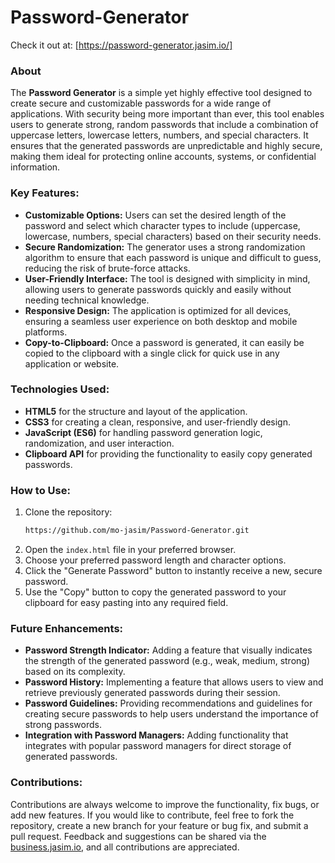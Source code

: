 # Password-Generator

Check it out at: [https://password-generator.jasim.io/]

### About
The **Password Generator** is a simple yet highly effective tool designed to create secure and customizable passwords for a wide range of applications. With security being more important than ever, this tool enables users to generate strong, random passwords that include a combination of uppercase letters, lowercase letters, numbers, and special characters. It ensures that the generated passwords are unpredictable and highly secure, making them ideal for protecting online accounts, systems, or confidential information.

### Key Features:
- **Customizable Options:** Users can set the desired length of the password and select which character types to include (uppercase, lowercase, numbers, special characters) based on their security needs.
- **Secure Randomization:** The generator uses a strong randomization algorithm to ensure that each password is unique and difficult to guess, reducing the risk of brute-force attacks.
- **User-Friendly Interface:** The tool is designed with simplicity in mind, allowing users to generate passwords quickly and easily without needing technical knowledge.
- **Responsive Design:** The application is optimized for all devices, ensuring a seamless user experience on both desktop and mobile platforms.
- **Copy-to-Clipboard:** Once a password is generated, it can easily be copied to the clipboard with a single click for quick use in any application or website.

### Technologies Used:
- **HTML5** for the structure and layout of the application.
- **CSS3** for creating a clean, responsive, and user-friendly design.
- **JavaScript (ES6)** for handling password generation logic, randomization, and user interaction.
- **Clipboard API** for providing the functionality to easily copy generated passwords.

### How to Use:
1. Clone the repository:
   ```bash
   https://github.com/mo-jasim/Password-Generator.git
   ```
2. Open the `index.html` file in your preferred browser.
3. Choose your preferred password length and character options.
4. Click the "Generate Password" button to instantly receive a new, secure password.
5. Use the "Copy" button to copy the generated password to your clipboard for easy pasting into any required field.

### Future Enhancements:
- **Password Strength Indicator:** Adding a feature that visually indicates the strength of the generated password (e.g., weak, medium, strong) based on its complexity.
- **Password History:** Implementing a feature that allows users to view and retrieve previously generated passwords during their session.
- **Password Guidelines:** Providing recommendations and guidelines for creating secure passwords to help users understand the importance of strong passwords.
- **Integration with Password Managers:** Adding functionality that integrates with popular password managers for direct storage of generated passwords.

### Contributions:
Contributions are always welcome to improve the functionality, fix bugs, or add new features. If you would like to contribute, feel free to fork the repository, create a new branch for your feature or bug fix, and submit a pull request. Feedback and suggestions can be shared via the [business.jasim.io](#), and all contributions are appreciated.
